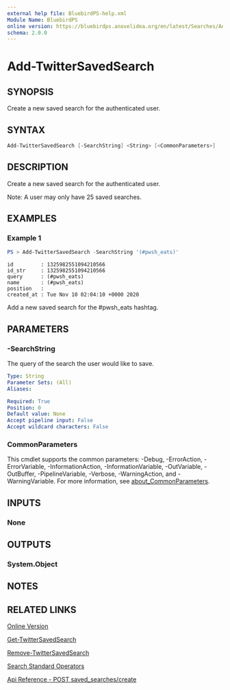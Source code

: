 ```yaml
---
external help file: BluebirdPS-help.xml
Module Name: BluebirdPS
online version: https://bluebirdps.anovelidea.org/en/latest/Searches/Add-TwitterSavedSearch
schema: 2.0.0
---
```


# Add-TwitterSavedSearch

## SYNOPSIS

Create a new saved search for the authenticated user.

## SYNTAX

```powershell
Add-TwitterSavedSearch [-SearchString] <String> [<CommonParameters>]
```

## DESCRIPTION

Create a new saved search for the authenticated user.

Note: A user may only have 25 saved searches.

## EXAMPLES

### Example 1

```powershell
PS > Add-TwitterSavedSearch -SearchString '(#pwsh_eats)'
```

```console
id         : 1325982551094210566
id_str     : 1325982551094210566
query      : (#pwsh_eats)
name       : (#pwsh_eats)
position   :
created_at : Tue Nov 10 02:04:10 +0000 2020
```

Add a new saved search for the #pwsh_eats hashtag.

## PARAMETERS

### -SearchString

The query of the search the user would like to save.

```yaml
Type: String
Parameter Sets: (All)
Aliases:

Required: True
Position: 0
Default value: None
Accept pipeline input: False
Accept wildcard characters: False
```

### CommonParameters

This cmdlet supports the common parameters: -Debug, -ErrorAction, -ErrorVariable, -InformationAction, -InformationVariable, -OutVariable, -OutBuffer, -PipelineVariable, -Verbose, -WarningAction, and -WarningVariable. For more information, see [about_CommonParameters](http://go.microsoft.com/fwlink/?LinkID=113216).

## INPUTS

### None

## OUTPUTS

### System.Object

## NOTES

## RELATED LINKS

[Online Version](https://bluebirdps.anovelidea.org/en/latest/Searches/Add-TwitterSavedSearch)

[Get-TwitterSavedSearch](https://bluebirdps.anovelidea.org/en/latest/Searches/Get-TwitterSavedSearch)

[Remove-TwitterSavedSearch](https://bluebirdps.anovelidea.org/en/latest/Searches/Remove-TwitterSavedSearch)

[Search Standard Operators](https://developer.twitter.com/en/docs/twitter-api/v1/rules-and-filtering/overview/standard-operators)

[Api Reference - POST saved_searches/create](https://developer.twitter.com/en/docs/twitter-api/v1/accounts-and-users/manage-account-settings/api-reference/post-saved_searches-create)
